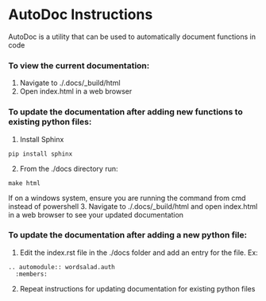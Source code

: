 # AutoDoc Instructions #

AutoDoc is a utility that can be used to automatically document functions in code

### To view the current documentation: ###
 1. Navigate to ./.docs/_build/html
 2. Open index.html in a web browser

### To update the documentation after adding new functions to existing python files: ###
 1. Install Sphinx
 ```
 pip install sphinx
 ```
 2. From the ./docs directory run:
 ```
 make html
 ```
 If on a windows system, ensure you are running the command from cmd instead of powershell
 3. Navigate to ./.docs/_build/html and open index.html in a web browser to see your updated documentation

 ### To update the documentation after adding a new python file: ###
 1. Edit the index.rst file in the ./docs folder and add an entry for the file. Ex:
 ```
 .. automodule:: wordsalad.auth
   :members:
 ```
 2. Repeat instructions for updating documentation for existing python files